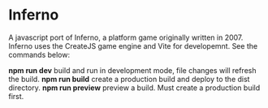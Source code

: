 # Inferno
A javascript port of Inferno, a platform game originally written in 2007.
Inferno uses the CreateJS game engine and Vite for developemnt. See the commands below:

**npm run dev** build and run in development mode, file changes will refresh the build.
**npm run build** create a production build and deploy to the dist directory.
**npm run preview** preview a build. Must create a production build first.
